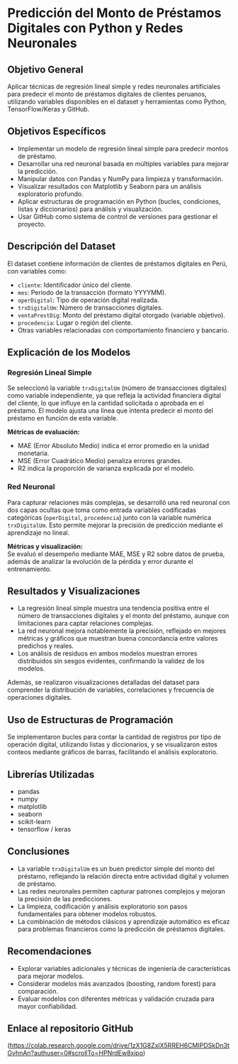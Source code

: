 # Predicción del Monto de Préstamos Digitales con Python y Redes Neuronales

## Objetivo General
Aplicar técnicas de regresión lineal simple y redes neuronales artificiales para predecir el monto de préstamos digitales de clientes peruanos, utilizando variables disponibles en el dataset y herramientas como Python, TensorFlow/Keras y GitHub.

## Objetivos Específicos
- Implementar un modelo de regresión lineal simple para predecir montos de préstamo.  
- Desarrollar una red neuronal basada en múltiples variables para mejorar la predicción.  
- Manipular datos con Pandas y NumPy para limpieza y transformación.  
- Visualizar resultados con Matplotlib y Seaborn para un análisis exploratorio profundo.  
- Aplicar estructuras de programación en Python (bucles, condiciones, listas y diccionarios) para análisis y visualización.  
- Usar GitHub como sistema de control de versiones para gestionar el proyecto.

## Descripción del Dataset
El dataset contiene información de clientes de préstamos digitales en Perú, con variables como:  
- `cliente`: Identificador único del cliente.  
- `mes`: Periodo de la transacción (formato YYYYMM).  
- `operDigital`: Tipo de operación digital realizada.  
- `trxDigitalUm`: Número de transacciones digitales.  
- `ventaPrestDig`: Monto del préstamo digital otorgado (variable objetivo).  
- `procedencia`: Lugar o región del cliente.  
- Otras variables relacionadas con comportamiento financiero y bancario.

## Explicación de los Modelos

### Regresión Lineal Simple
Se seleccionó la variable `trxDigitalUm` (número de transacciones digitales) como variable independiente, ya que refleja la actividad financiera digital del cliente, lo que influye en la cantidad solicitada o aprobada en el préstamo. El modelo ajusta una línea que intenta predecir el monto del préstamo en función de esta variable.

**Métricas de evaluación:**  
- MAE (Error Absoluto Medio) indica el error promedio en la unidad monetaria.  
- MSE (Error Cuadrático Medio) penaliza errores grandes.  
- R2 indica la proporción de varianza explicada por el modelo.

### Red Neuronal
Para capturar relaciones más complejas, se desarrolló una red neuronal con dos capas ocultas que toma como entrada variables codificadas categóricas (`operDigital`, `procedencia`) junto con la variable numérica `trxDigitalUm`. Esto permite mejorar la precisión de predicción mediante el aprendizaje no lineal.

**Métricas y visualización:**  
Se evaluó el desempeño mediante MAE, MSE y R2 sobre datos de prueba, además de analizar la evolución de la pérdida y error durante el entrenamiento.

## Resultados y Visualizaciones
- La regresión lineal simple muestra una tendencia positiva entre el número de transacciones digitales y el monto del préstamo, aunque con limitaciones para captar relaciones complejas.  
- La red neuronal mejora notablemente la precisión, reflejado en mejores métricas y gráficos que muestran buena concordancia entre valores predichos y reales.  
- Los análisis de residuos en ambos modelos muestran errores distribuidos sin sesgos evidentes, confirmando la validez de los modelos.

Además, se realizaron visualizaciones detalladas del dataset para comprender la distribución de variables, correlaciones y frecuencia de operaciones digitales.

## Uso de Estructuras de Programación
Se implementaron bucles para contar la cantidad de registros por tipo de operación digital, utilizando listas y diccionarios, y se visualizaron estos conteos mediante gráficos de barras, facilitando el análisis exploratorio.

## Librerías Utilizadas
- pandas  
- numpy  
- matplotlib  
- seaborn  
- scikit-learn  
- tensorflow / keras  

## Conclusiones
- La variable `trxDigitalUm` es un buen predictor simple del monto del préstamo, reflejando la relación directa entre actividad digital y volumen de préstamo.  
- Las redes neuronales permiten capturar patrones complejos y mejoran la precisión de las predicciones.  
- La limpieza, codificación y análisis exploratorio son pasos fundamentales para obtener modelos robustos.  
- La combinación de métodos clásicos y aprendizaje automático es eficaz para problemas financieros como la predicción de préstamos digitales.

## Recomendaciones
- Explorar variables adicionales y técnicas de ingeniería de características para mejorar modelos.  
- Considerar modelos más avanzados (boosting, random forest) para comparación.  
- Evaluar modelos con diferentes métricas y validación cruzada para mayor confiabilidad.

## Enlace al repositorio GitHub
(https://colab.research.google.com/drive/1zX1G8ZxlX5RREH6CMIPDSkDn3tGvhnAn?authuser=0#scrollTo=HPNrdEw8xipo)


